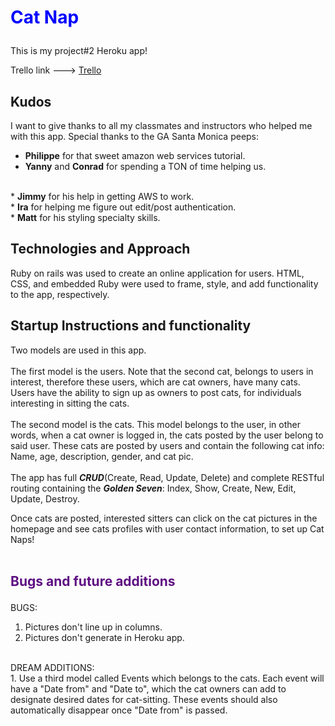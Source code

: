 # <p style= 'color: blue'>Cat Nap</p>
This is my project#2 Heroku app!</br>
<!--<a href='https://bmontellano.github.io/hangBoat/'>https://bmontellano.github.io/hangBoat/</a>-->

Trello link ---> <a href='https://trello.com/b/NlT5vBTc/project-2-katknapp'>Trello </a>

## Kudos
I want to give thanks to all my classmates and instructors who helped me with this app. Special thanks to the GA Santa Monica peeps: </br>
* <b>Philippe</b> for that sweet amazon web services tutorial. </br>
* <b>Yanny</b> and <b>Conrad</b> for spending a TON of time helping us.
</br>
* <b>Jimmy</b> for his help in getting AWS to work.
</br>
* <b>Ira</b> for helping me figure out edit/post authentication. </br>
* <b>Matt</b> for his styling specialty skills.

## Technologies and Approach
Ruby on rails was used to create an online application for users. HTML, CSS, and embedded Ruby were used to frame, style, and add functionality to the app, respectively.  </br>


## Startup Instructions and functionality
Two models are used in this app.  </br></br> The first model is the users. Note that the second cat, belongs to users in interest, therefore these users, which are cat owners, have many cats. Users have the ability to sign up as owners to post cats, for individuals interesting in sitting the cats. </br> </br>
The second model is the cats. This model belongs to the user, in other words, when a cat owner is logged in, the cats posted by the user belong to said user. These cats are posted by users and contain the following cat info: </br> Name, age, description, gender, and cat pic.  </br> </br>
The app has full <i><b>CRUD</i></b>(Create, Read, Update, Delete) and complete RESTful routing containing the <i><b>Golden Seven</i></b>: Index, Show, Create, New, Edit, Update, Destroy.

Once cats are posted, interested sitters can click on the cat pictures in the homepage and see cats profiles with user contact information, to set up Cat Naps! </br> </br> 

## <p style= 'color: #5f0f82'>Bugs and future additions</p>
BUGS: </br> 
1. Pictures don't line up in columns.</br>
2. Pictures don't generate in Heroku app. </br>
</br>
DREAM ADDITIONS: </br>
1. Use a third model called Events which belongs to the cats. Each event will have a "Date from" and "Date to", which the cat owners can add to designate desired dates for cat-sitting. These events should also automatically disappear once "Date from" is passed. 

